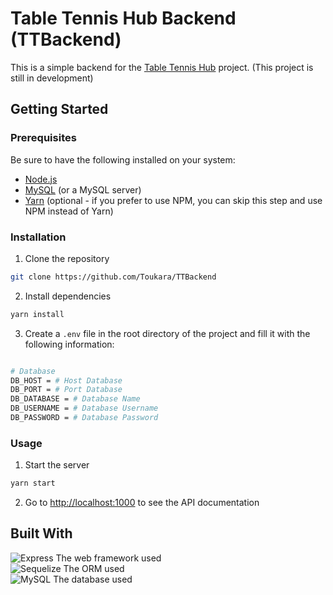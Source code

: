 # Table Tennis Hub Backend (TTBackend)

This is a simple backend for the [Table Tennis Hub](https://github.com/Toukara/Table-Tennis-Hub) project. (This project is still in development)

## Getting Started

### Prerequisites

Be sure to have the following installed on your system:

- [Node.js](https://nodejs.org/en/)
- [MySQL](https://www.mysql.com/) (or a MySQL server)
- [Yarn](https://yarnpkg.com/en/) (optional - if you prefer to use NPM, you can skip this step and use NPM instead of Yarn)

### Installation

1. Clone the repository

```bash
git clone https://github.com/Toukara/TTBackend
```

2. Install dependencies

```bash
yarn install
```

3. Create a `.env` file in the root directory of the project and fill it with the following information:

```bash

# Database
DB_HOST = # Host Database
DB_PORT = # Port Database
DB_DATABASE = # Database Name
DB_USERNAME = # Database Username
DB_PASSWORD = # Database Password

```

### Usage

1. Start the server

```bash
yarn start
```

2. Go to [http://localhost:1000](http://localhost:1000) to see the API documentation

## Built With

![Express](https://img.shields.io/badge/express-000000?style=for-the-badge&logo=express&logoColor=white) The web framework used\
![Sequelize](https://img.shields.io/badge/sequelize-000000?style=for-the-badge&logo=sequelize&logoColor=white) The ORM used\
![MySQL](https://img.shields.io/badge/mysql-000000?style=for-the-badge&logo=mysql&logoColor=white) The database used
